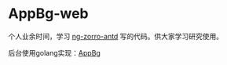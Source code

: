 # AppBg-web

个人业余时间，学习 [ng-zorro-antd](https://github.com/NG-ZORRO/ng-zorro-antd) 写的代码。供大家学习研究使用。

后台使用golang实现：[AppBg](https://github.com/jicg/AppBg)

